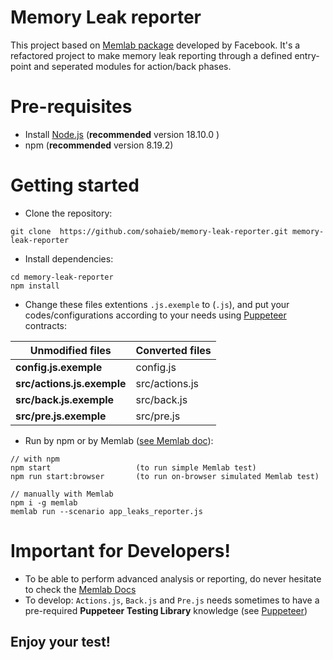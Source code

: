 # Memory Leak reporter

This project based on [Memlab package](https://facebook.github.io/memlab/docs/intro) developed by Facebook. It's a refactored project to make memory leak reporting through a defined entry-point and seperated modules for action/back phases. 

# Pre-requisites
- Install [Node.js](https://nodejs.org/en/) (**recommended** version 18.10.0 )
- npm (**recommended** version 8.19.2)


# Getting started
- Clone the repository:
```
git clone  https://github.com/sohaieb/memory-leak-reporter.git memory-leak-reporter
```
- Install dependencies:
```
cd memory-leak-reporter
npm install
```
- Change these files extentions `.js.exemple` to (`.js`), and put your codes/configurations according to your needs using [Puppeteer](https://pptr.dev/) contracts:

| Unmodified files           | Converted files |
|----------------------------|-----------------|
| **config.js.exemple**      | config.js       |
| **src/actions.js.exemple** | src/actions.js  |
| **src/back.js.exemple**    | src/back.js     |
| **src/pre.js.exemple**     | src/pre.js      |

- Run by npm or by Memlab ([see Memlab doc](https://facebook.github.io/memlab/docs/intro)):
```
// with npm
npm start                   (to run simple Memlab test)
npm run start:browser       (to run on-browser simulated Memlab test)

// manually with Memlab
npm i -g memlab
memlab run --scenario app_leaks_reporter.js
```

# Important for Developers!
- To be able to perform advanced analysis or reporting, do never hesitate to check the [Memlab Docs](https://facebook.github.io/memlab/docs)
- To develop: `Actions.js`, `Back.js` and `Pre.js` needs sometimes to have a pre-required **Puppeteer Testing Library** knowledge (see [Puppeteer](https://pptr.dev/))


## Enjoy your test!